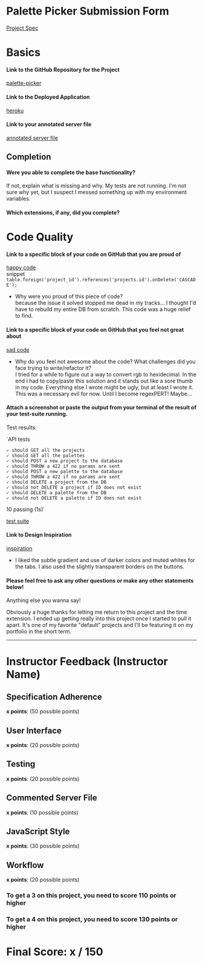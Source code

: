 # Palette Picker Submission Form

[Project Spec](http://frontend.turing.io/projects/palette-picker.html)

# Basics

#### Link to the GitHub Repository for the Project
[palette-picker](https://github.com/rvwatch/palette-picker)

#### Link to the Deployed Application
[heroku](https://palettesofpickers.herokuapp.com/)

#### Link to your annotated server file
[annotated server file](https://github.com/rvwatch/palette-picker/blob/master/server.js)

## Completion

#### Were you able to complete the base functionality?

If not, explain what is missing and why.
My tests are not running. I'm not sure why yet, but I suspect I messed something up with my environment variables. 

#### Which extensions, if any, did you complete?

# Code Quality

#### Link to a specific block of your code on GitHub that you are proud of
[happy code](https://github.com/rvwatch/palette-picker/blob/f2ca77394273f1f9b781a97bc8e2b3fa7f5a444c/db/migrations/20180607110919_initial.js#L19)      
snippet `table.foreign('project_id').references('projects.id').onDelete('CASCADE');`
* Why were you proud of this piece of code?  
because the issue it solved stopped me dead in my tracks... I thought I'd have to rebuild my entire DB from scratch. This code was a huge relief to find. 

#### Link to a specific block of your code on GitHub that you feel not great about
[sad code](https://github.com/rvwatch/palette-picker/blob/f2ca77394273f1f9b781a97bc8e2b3fa7f5a444c/public/js/scripts.js#L9-L26)       

* Why do you feel not awesome about the code? What challenges did you face trying to write/refactor it?  
I tried for a while to figure out a way to convert rgb to hexidecimal. In the end I had to copy/paste this solution and it stands out like a sore thumb in my code.
Everything else I wrote might be ugly, but at least I wrote it. This was a necessary evil for now. Until I become regexPERT! Maybe... 

#### Attach a screenshot or paste the output from your terminal of the result of your test-suite running.

Test results: 

`API tests      

    ✓ should GET all the projects   
    ✓ should GET all the palettes   
    ✓ should POST a new project to the database    
    ✓ should THROW a 422 if no params are sent     
    ✓ should POST a new palette to the database    
    ✓ should THROW a 422 if no params are sent     
    ✓ should DELETE a project from the DB      
    ✓ should not DELETE a project if ID does not exist      
    ✓ should DELETE a palette from the DB       
    ✓ should not DELETE a palette if ID does not exist   
    
  10 passing (1s)`

[test suite](https://github.com/rvwatch/palette-picker/blob/master/test/routes.spec.js)

#### Link to Design Inspiration

[inspiration](https://dribbble.com/shots/1616186-IMDB-Concept-Hero)

* I liked the subtle gradient and use of darker colors and muted whites for the tabs. 
I also used the slightly transparent borders on the buttons. 

#### Please feel free to ask any other questions or make any other statements below!

Anything else you wanna say!

Obviously a huge thanks for letting me return to this project and the time extension. I ended up getting really into this 
project once I started to pull it apart. It's one of my favorite "default" projects and I'll be featuring it on my portfolio
in the short term. 

-----


# Instructor Feedback (Instructor Name)

## Specification Adherence

**x points**: (50 possible points)

## User Interface

**x points**: (20 possible points)

## Testing

**x points**: (20 possible points)

## Commented Server File

**x points**: (10 possible points)

## JavaScript Style

**x points**: (30 possible points)

## Workflow

**x points**: (20 possible points)


### To get a 3 on this project, you need to score 110 points or higher
### To get a 4 on this project, you need to score 130 points or higher

# Final Score: x / 150

